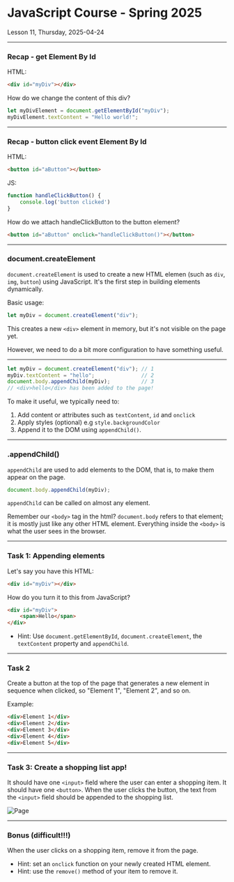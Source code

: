 <!-- .slide: id="lesson11" -->

# JavaScript Course - Spring 2025

Lesson 11, Thursday, 2025-04-24

---

### Recap - get Element By Id

HTML:
```html
<div id="myDiv"></div>
```

How do we change the content of this div?


```js
let myDivElement = document.getElementById("myDiv");
myDivElement.textContent = "Hello world!";
```
<!-- .element: class="fragment" -->

---

### Recap - button click event Element By Id

HTML:
```html
<button id="aButton"></button>
```

JS:
```js
function handleClickButton() {
    console.log('button clicked')
}
```

How do we attach handleClickButton to the button element?

```html
<button id="aButton" onclick="handleClickButton()"></button>
```
<!-- .element: class="fragment" -->

---

<!-- .slide: id="create-element" -->

### document.createElement

`document.createElement` is used to create a new HTML elemen (such as `div`, `img`, `button`) using JavaScript. It's the first step in building elements dynamically.

Basic usage:
```js
let myDiv = document.createElement("div");
```

This creates a new `<div>` element in memory, but it's not visible on the page yet.

However, we need to do a bit more configuration to have something useful.

---

```js
let myDiv = document.createElement("div"); // 1
myDiv.textContent = "hello";               // 2
document.body.appendChild(myDiv);          // 3
// <div>hello</div> has been added to the page!
```

To make it useful, we typically need to:
1. Add content or attributes such as `textContent`, `id` and `onclick`
2. Apply styles (optional) e.g `style.backgroundColor`
3. Append it to the DOM using `appendChild()`.

---

### .appendChild()

`appendChild` are used to add elements to the DOM, that is, to make them appear on the page.

```js
document.body.appendChild(myDiv);
```

`appendChild` can be called on almost any element.

Remember our `<body>` tag in the html? `document.body` refers to that element; it is mostly just like any other HTML element. Everything inside the `<body>` is what the user sees in the browser.

---

### Task 1: Appending elements

Let's say you have this HTML:

```html
<div id="myDiv"></div>
```

How do you turn it to this from JavaScript?

```html
<div id="myDiv">
    <span>Hello</span>
</div>
```

* Hint: Use `document.getElementById`, `document.createElement`, the `textContent` property and `appendChild`.

---

### Task 2

Create a button at the top of the page that generates a new element in sequence when clicked, so  "Element 1", "Element 2", and so on.

Example:

```html
<div>Element 1</div>
<div>Element 2</div>
<div>Element 3</div>
<div>Element 4</div>
<div>Element 5</div>
```

---

### Task 3: Create a shopping list app!

It should have one `<input>` field where the user can enter a shopping item. It should have one `<button>`. When the user clicks the button, the text from the `<input>` field should be appended to the shopping list.

![Page](images/shopping.png) <!-- .element width="250px" style="display: block; margin: 0 auto;" -->

---

### Bonus (difficult!!!)

When the user clicks on a shopping item, remove it from the page.

* Hint: set an `onclick` function on your newly created HTML element.
* Hint: use the `remove()` method of your item to remove it.
